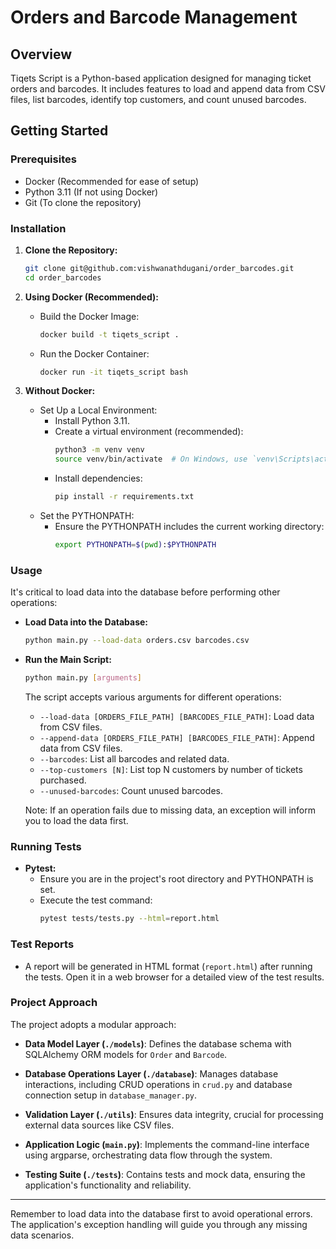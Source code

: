 # Orders and Barcode Management

## Overview
Tiqets Script is a Python-based application designed for managing ticket orders and barcodes. It includes features to load and append data from CSV files, list barcodes, identify top customers, and count unused barcodes.

## Getting Started

### Prerequisites
- Docker (Recommended for ease of setup)
- Python 3.11 (If not using Docker)
- Git (To clone the repository)

### Installation

1. **Clone the Repository:**
   ```bash
   git clone git@github.com:vishwanathdugani/order_barcodes.git
   cd order_barcodes
   ```

2. **Using Docker (Recommended):**
   - Build the Docker Image:
     ```bash
     docker build -t tiqets_script .
     ```
   - Run the Docker Container:
     ```bash
     docker run -it tiqets_script bash
     ```

3. **Without Docker:**
   - Set Up a Local Environment:
     - Install Python 3.11.
     - Create a virtual environment (recommended):
       ```bash
       python3 -m venv venv
       source venv/bin/activate  # On Windows, use `venv\Scripts\activate`
       ```
     - Install dependencies:
       ```bash
       pip install -r requirements.txt
       ```
   - Set the PYTHONPATH:
     - Ensure the PYTHONPATH includes the current working directory:
       ```bash
       export PYTHONPATH=$(pwd):$PYTHONPATH
       ```

### Usage

It's critical to load data into the database before performing other operations:

- **Load Data into the Database:**
  ```bash
  python main.py --load-data orders.csv barcodes.csv
  ```

- **Run the Main Script:**
  ```bash
  python main.py [arguments]
  ```

  The script accepts various arguments for different operations:
  - `--load-data [ORDERS_FILE_PATH] [BARCODES_FILE_PATH]`: Load data from CSV files.
  - `--append-data [ORDERS_FILE_PATH] [BARCODES_FILE_PATH]`: Append data from CSV files.
  - `--barcodes`: List all barcodes and related data.
  - `--top-customers [N]`: List top N customers by number of tickets purchased.
  - `--unused-barcodes`: Count unused barcodes.

  Note: If an operation fails due to missing data, an exception will inform you to load the data first.

### Running Tests

- **Pytest:**
  - Ensure you are in the project's root directory and PYTHONPATH is set.
  - Execute the test command:
    ```bash
    pytest tests/tests.py --html=report.html
    ```

### Test Reports
- A report will be generated in HTML format (`report.html`) after running the tests. Open it in a web browser for a detailed view of the test results.

### Project Approach

The project adopts a modular approach:

- **Data Model Layer (`./models`)**: Defines the database schema with SQLAlchemy ORM models for `Order` and `Barcode`.

- **Database Operations Layer (`./database`)**: Manages database interactions, including CRUD operations in `crud.py` and database connection setup in `database_manager.py`.

- **Validation Layer (`./utils`)**: Ensures data integrity, crucial for processing external data sources like CSV files.

- **Application Logic (`main.py`)**: Implements the command-line interface using argparse, orchestrating data flow through the system.

- **Testing Suite (`./tests`)**: Contains tests and mock data, ensuring the application's functionality and reliability.

---

Remember to load data into the database first to avoid operational errors. The application's exception handling will guide you through any missing data scenarios.